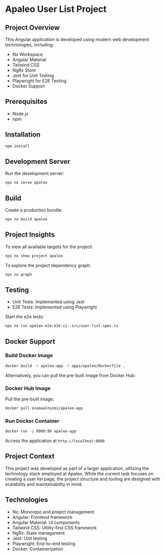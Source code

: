 # Apaleo User List Project

## Project Overview

This Angular application is developed using modern web development technologies, including:

- Nx Workspace
- Angular Material
- Tailwind CSS
- NgRx Store
- Jest for Unit Testing
- Playwright for E2E Testing
- Docker Support

## Prerequisites

- Node.js
- npm

## Installation

```sh
npm install
```

## Development Server

Run the development server:

```sh
npx nx serve apaleo
```

## Build

Create a production bundle:

```sh
npx nx build apaleo
```

## Project Insights

To view all available targets for the project:

```sh
npx nx show project apaleo
```

To explore the project dependency graph:

```sh
npx nx graph
```

## Testing

- Unit Tests: Implemented using Jest
- E2E Tests: Implemented using Playwright

Start the e2e tests:

```sh
npx nx run apaleo-e2e:e2e-ci--src/user-list.spec.ts
```

## Docker Support

### Build Docker Image

```sh
docker build -t apaleo-app -f apps/apaleo/Dockerfile .
```

Alternatively, you can pull the pre-built image from Docker Hub:

### Docker Hub Image

Pull the pre-built image:

```sh
docker pull osamaalnuimi/apaleo-app
```

### Run Docker Container

```sh
docker run -p 8080:80 apaleo-app
```

Access the application at `http://localhost:8080`

## Project Context

This project was developed as part of a larger application, utilizing the technology stack employed at Apaleo. While the current task focuses on creating a user list page, the project structure and tooling are designed with scalability and maintainability in mind.

## Technologies

- Nx: Monorepo and project management
- Angular: Frontend framework
- Angular Material: UI components
- Tailwind CSS: Utility-first CSS framework
- NgRx: State management
- Jest: Unit testing
- Playwright: End-to-end testing
- Docker: Containerization
